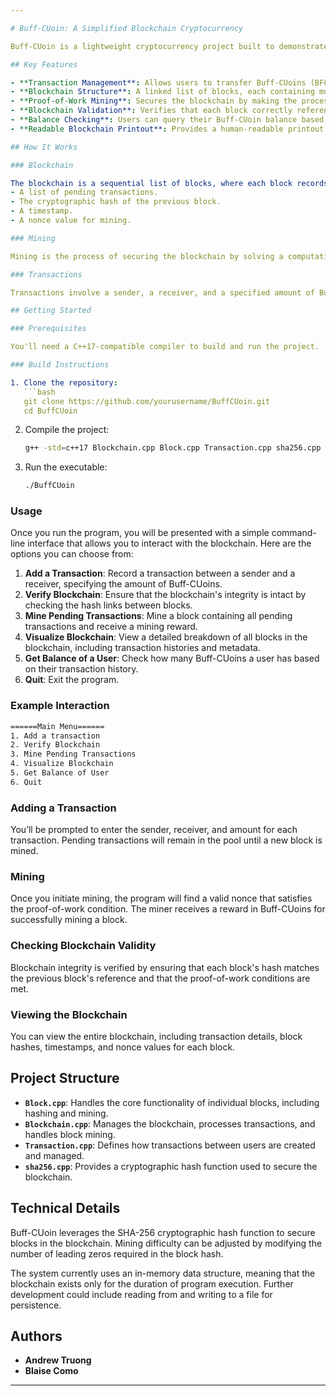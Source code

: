 ```yaml
---

# Buff-CUoin: A Simplified Blockchain Cryptocurrency

Buff-CUoin is a lightweight cryptocurrency project built to demonstrate the core principles of blockchain technology. It features a text-based blockchain system where users can create transactions, mine blocks, verify the blockchain's integrity, and check balances. The system is implemented in C++ and includes basic functionality such as proof-of-work mining, transaction handling, and blockchain validation.

## Key Features

- **Transaction Management**: Allows users to transfer Buff-CUoins (BFC) between accounts.
- **Blockchain Structure**: A linked list of blocks, each containing multiple transactions, a timestamp, and a cryptographic hash linking it to the previous block.
- **Proof-of-Work Mining**: Secures the blockchain by making the process of adding new blocks computationally challenging, rewarding successful miners with BFC.
- **Blockchain Validation**: Verifies that each block correctly references the previous block, ensuring the integrity of the entire chain.
- **Balance Checking**: Users can query their Buff-CUoin balance based on the history of the blockchain.
- **Readable Blockchain Printout**: Provides a human-readable printout of the entire blockchain, including transaction history and metadata for each block.

## How It Works

### Blockchain

The blockchain is a sequential list of blocks, where each block records multiple transactions. Each block includes:
- A list of pending transactions.
- The cryptographic hash of the previous block.
- A timestamp.
- A nonce value for mining.

### Mining

Mining is the process of securing the blockchain by solving a computational puzzle. Miners must find a nonce value that, when hashed along with the block's content, results in a hash with a specific number of leading zeros (proof-of-work). Upon successfully mining a block, the miner receives a reward in Buff-CUoins.

### Transactions

Transactions involve a sender, a receiver, and a specified amount of Buff-CUoins. The system verifies that the sender has sufficient balance before allowing the transaction to proceed. Valid transactions are stored in a pool of pending transactions until they are included in a mined block.

## Getting Started

### Prerequisites

You'll need a C++17-compatible compiler to build and run the project.

### Build Instructions

1. Clone the repository:
   ```bash
   git clone https://github.com/yourusername/BuffCUoin.git
   cd BuffCUoin
   ```

2. Compile the project:
   ```bash
   g++ -std=c++17 Blockchain.cpp Block.cpp Transaction.cpp sha256.cpp -o BuffCUoin
   ```

3. Run the executable:
   ```bash
   ./BuffCUoin
   ```

### Usage

Once you run the program, you will be presented with a simple command-line interface that allows you to interact with the blockchain. Here are the options you can choose from:

1. **Add a Transaction**: Record a transaction between a sender and a receiver, specifying the amount of Buff-CUoins.
2. **Verify Blockchain**: Ensure that the blockchain's integrity is intact by checking the hash links between blocks.
3. **Mine Pending Transactions**: Mine a block containing all pending transactions and receive a mining reward.
4. **Visualize Blockchain**: View a detailed breakdown of all blocks in the blockchain, including transaction histories and metadata.
5. **Get Balance of a User**: Check how many Buff-CUoins a user has based on their transaction history.
6. **Quit**: Exit the program.

### Example Interaction

```bash
======Main Menu======
1. Add a transaction
2. Verify Blockchain
3. Mine Pending Transactions
4. Visualize Blockchain
5. Get Balance of User
6. Quit
```

### Adding a Transaction

You’ll be prompted to enter the sender, receiver, and amount for each transaction. Pending transactions will remain in the pool until a new block is mined.

### Mining

Once you initiate mining, the program will find a valid nonce that satisfies the proof-of-work condition. The miner receives a reward in Buff-CUoins for successfully mining a block.

### Checking Blockchain Validity

Blockchain integrity is verified by ensuring that each block's hash matches the previous block's reference and that the proof-of-work conditions are met.

### Viewing the Blockchain

You can view the entire blockchain, including transaction details, block hashes, timestamps, and nonce values for each block.

## Project Structure

- **`Block.cpp`**: Handles the core functionality of individual blocks, including hashing and mining.
- **`Blockchain.cpp`**: Manages the blockchain, processes transactions, and handles block mining.
- **`Transaction.cpp`**: Defines how transactions between users are created and managed.
- **`sha256.cpp`**: Provides a cryptographic hash function used to secure the blockchain.

## Technical Details

Buff-CUoin leverages the SHA-256 cryptographic hash function to secure blocks in the blockchain. Mining difficulty can be adjusted by modifying the number of leading zeros required in the block hash.

The system currently uses an in-memory data structure, meaning that the blockchain exists only for the duration of program execution. Further development could include reading from and writing to a file for persistence.

## Authors

- **Andrew Truong**
- **Blaise Como**

---
```

